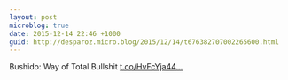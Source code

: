 ```yaml
---
layout: post
microblog: true
date: 2015-12-14 22:46 +1000
guid: http://desparoz.micro.blog/2015/12/14/t676382707002265600.html
---
```

Bushido: Way of Total Bullshit [t.co/HvFcYja44...](https://t.co/HvFcYja44t)
